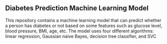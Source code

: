 ## Diabetes Prediction Machine Learning Model
This repository contains a machine learning model that can predict whether a person has diabetes or not based on some features such as glucose level, blood pressure, BMI, age, etc. The model uses four different algorithms: linear regression, Gaussian naive Bayes, decision tree classifier, and SVC
